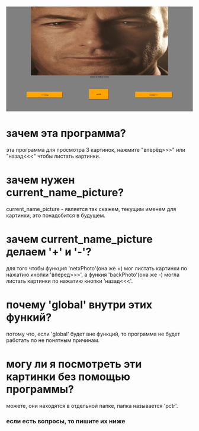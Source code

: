 ![alt text](https://github.com/minipol/picture/blob/main/intro.png?raw=true)

# зачем эта программа?
эта программа для просмотра 3 картинок, нажмите "вперёд>>>" или "назад<<<" чтобы листать картинки.

# зачем нужен current_name_picture?
current_name_picture - является так скажем, текущим именем для картинки, это понадобится в будущем.

# зачем current_name_picture делаем '+' и '-'?
для того чтобы функция 'netxPhoto'(она же +) мог листать картинки по нажатию кнопки 'вперед>>>', а  функия 'backPhoto'(она же -) могла листать картинки по нажатию кнопки 'назад<<<'.

# почему 'global' внутри этих функий?
потому что, если 'global' будет вне функций, то программа не будет работать по не понятным причинам.

# могу ли я посмотреть эти картинки без помощью программы?
можете, они находятся в отдельной папке, папка называется 'pctr'.

### если есть вопросы, то пишите их ниже